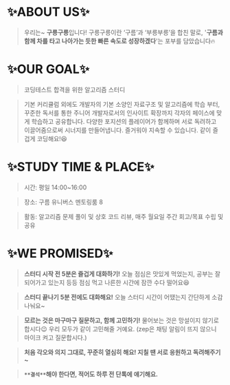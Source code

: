 # ✨ABOUT US✨

> 우리는~ **구릉구릉**입니다! 
구릉구릉이란 ‘구름’과 ‘부릉부릉’을 합친 말로, '**구름과 함께 차를 타고 나아가는 듯한 빠른 속도로 성장하겠다**'는 포부를 담았습니다🔥
>

# ✨OUR GOAL✨

> 코딩테스트 합격을 위한 알고리즘 스터디
> 

> 기본 커리큘럼 외에도 개발자의 기본 소양인 자료구조 및 알고리즘에 학습 부터, 꾸준한 독서를 통한 주니어 개발자로서의 인사이트 확장까지 각자의 페이스에 맞게 학습하고 공유합니다. 다양한 포지션의 플레이어가 함께하며 서로 독려하고 이끌어줌으로써 시너지를 만들어냅니다. 
즐거워야 지속할 수 있습니다. 같이 즐겁게 코딩해요!😆
> 

# ✨STUDY TIME & PLACE✨

> 시간: 평일 14:00~16:00
> 

> 장소: 구름 유니버스 멘토링룸 8
> 

> 활동: 알고리즘 문제 풀이 및 상호 코드 리뷰, 매주 월요일 주간 회고/목표 수립 및 공유
> 

# ✨WE PROMISED✨

> **스터디 시작 전 5분은 즐겁게 대화하기!** 
오늘 점심은 맛있게 먹었는지, 공부는 잘 되어가고 있는지 등등 점심 먹고 나른한 시간에 잠깐 수다 떨어요😆
> 

> **스터디 끝나기 5분 전에도 대화해요!**
오늘 스터디 시간이 어땠는지 간단하게 소감 나눠요~
> 

> **모르는 것은 마구마구 질문하고, 함께 고민하기!**
물어보는 것은 망설이지 않기로 합시다😉 우리 모두가 같이 고민해줄 거예요.
(zep은 채팅 알림이 뜨지 않으니 마이크 켜고 질문합시다.)
> 

> **처음 각오와 의지 그대로, 꾸준히 열심히 해요! 지칠 땐 서로 응원하고 독려해주기~**
> 

> **`**결석**`해야 한다면, 적어도 하루 전 단톡에 얘기해요.**
>
